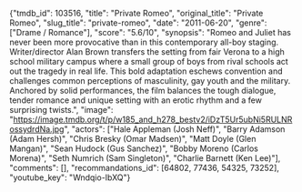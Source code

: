 {"tmdb_id": 103516, "title": "Private Romeo", "original_title": "Private Romeo", "slug_title": "private-romeo", "date": "2011-06-20", "genre": ["Drame / Romance"], "score": "5.6/10", "synopsis": "Romeo and Juliet has never been more provocative than in this contemporary all-boy staging. Writer/director Alan Brown transfers the setting from fair Verona to a high school military campus where a small group of boys from rival schools act out the tragedy in real life. This bold adaptation eschews convention and challenges common perceptions of masculinity, gay youth and the military. Anchored by solid performances, the film balances the tough dialogue, tender romance and unique setting with an erotic rhythm and a few surprising twists.", "image": "https://image.tmdb.org/t/p/w185_and_h278_bestv2/iDzT5Ur5ubNi5RULNRossydrdNa.jpg", "actors": ["Hale Appleman (Josh Neff)", "Barry Adamson (Adam Hersh)", "Chris Bresky (Omar Madsen)", "Matt Doyle (Glen Mangan)", "Sean Hudock (Gus Sanchez)", "Bobby Moreno (Carlos Morena)", "Seth Numrich (Sam Singleton)", "Charlie Barnett (Ken Lee)"], "comments": [], "recommandations_id": [64802, 77436, 54325, 73252], "youtube_key": "Wndqio-IbXQ"}